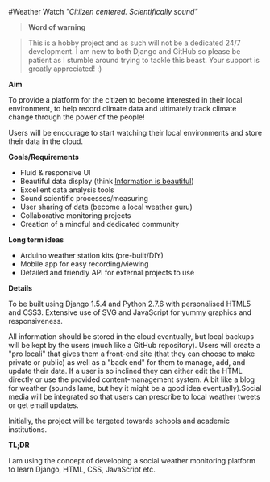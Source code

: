 #Weather Watch
*"Citiizen centered. Scientifically sound"*

> **Word of warning**

>This is a hobby project and as such will not be a dedicated 24/7 development.
I am new to both Django and GitHub so please be patient as I stumble around
trying to tackle this beast. Your support is greatly appreciated! :)

**Aim**

To provide a platform for the citizen to become interested
in their local environment, to help record climate data and ultimately track
climate change through the power of the people!

Users will be encourage to start watching their local environments and store
their data in the cloud.

**Goals/Requirements**

- Fluid & responsive UI
- Beautiful data display (think [Information is
  beautiful](http://www.informationisbeautiful.net/tag/climate))
- Excellent data analysis tools
- Sound scientific processes/measuring
- User sharing of data (become a local weather guru)
- Collaborative monitoring projects
- Creation of a mindful and dedicated community

**Long term ideas**

- Arduino weather station kits (pre-built/DIY)
- Mobile app for easy recording/viewing
- Detailed and friendly API for external projects to use

**Details**

To be built using Django 1.5.4 and Python 2.7.6 with personalised HTML5 and CSS3.
Extensive use of SVG and JavaScript for yummy graphics and responsiveness.

All information should be stored in the cloud eventually, but local backups
will be kept by the users (much like a GitHub repository). Users will create a
"pro locali" that gives them a front-end site (that they can choose to make
private or public) as well as a "back end" for them to manage, add, and update
their data. If a user is so inclined they can either edit the HTML directly or
use the provided content-management system. A bit like a blog for weather
(sounds lame, but hey it might be a good idea eventually).Social media will be
integrated so that users can prescribe to local weather tweets or get email updates.

 Initially, the project will be targeted towards schools and academic institutions.

**TL;DR**

I am using the concept of developing a social weather monitoring platform to
learn Django, HTML, CSS, JavaScript etc.
